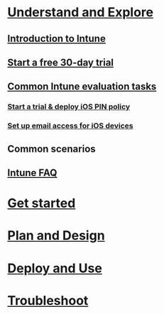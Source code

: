 # [Understand and Explore](introduction-to-microsoft-intune.md)

## [Introduction to Intune](introduction-to-microsoft-intune.md)
## [Start a free 30-day trial](get-started-with-a-30-day-trial-of-microsoft-intune.md)
## [Common Intune evaluation tasks](common-microsoft-intune-evaluation-tasks.md)
### [Start a trial & deploy iOS PIN policy](start-a-microsoft-intune-trial-and-deploy-ios-pin-policy.md)
### [Set up email access for iOS devices](set-up-email-access-for-ios-devices-using-microsoft-intune.md)
## Common scenarios
## [Intune FAQ](frequently-asked-questions-for-microsoft-intune.md)

<!--- ## What do we do with these?
### [Common ways to use Intune](common-ways-to-use-intune.md)
### [Choose how to manage devices](choose-how-to-manage-devices.md)
#### [Mobile device management capabilities](mobile-device-management-capabilities-in-microsoft-intune.md)
#### [Windows PC management capabilities](windows-pc-management-capabilities-in-microsoft-intune.md) --->


# [Get started](/Intune/GetStarted/what-s-new-in-microsoft-intune.html)
# [Plan and Design](/intune/plandesign/plan-your-user-and-device-groups.html)
# [Deploy and Use](/intune/deployuse/learn-how-to-deploy-a-solution-for-protecting-company-email-and-documents.html)
# [Troubleshoot](/intune/troubleshoot/how-to-get-support-for-microsoft-intune.html)
